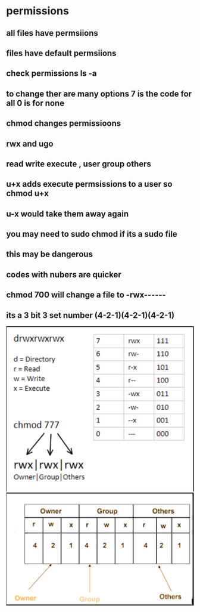 # permissions
## all files have permsiions
## files have default permsiions
## check permissions ls -a
## to change ther are many options 7 is the code for all 0 is for none
## chmod changes permissioons
## rwx and ugo
## read write execute , user group others
## u+x adds execute permsissions to a user so chmod u+x
## u-x would take them away again
## you may need to sudo chmod if its a sudo file
## this may be dangerous
## codes with nubers are quicker
## chmod 700 will change a file to -rwx------
## its a 3 bit 3 set number (4-2-1)(4-2-1)(4-2-1)
![Alt text](image.png)
![Alt text](image-1.png)